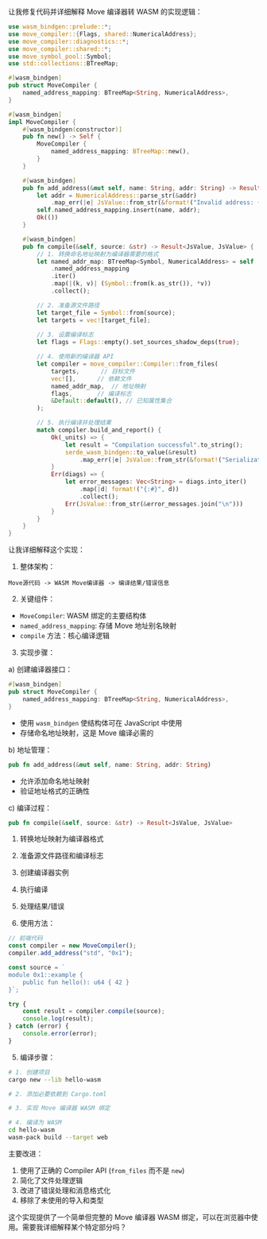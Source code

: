 让我修复代码并详细解释 Move 编译器转 WASM 的实现逻辑：

```rust
use wasm_bindgen::prelude::*;
use move_compiler::{Flags, shared::NumericalAddress};
use move_compiler::diagnostics::*;
use move_compiler::shared::*;
use move_symbol_pool::Symbol;
use std::collections::BTreeMap;

#[wasm_bindgen]
pub struct MoveCompiler {
    named_address_mapping: BTreeMap<String, NumericalAddress>,
}

#[wasm_bindgen]
impl MoveCompiler {
    #[wasm_bindgen(constructor)]
    pub fn new() -> Self {
        MoveCompiler {
            named_address_mapping: BTreeMap::new(),
        }
    }

    #[wasm_bindgen]
    pub fn add_address(&mut self, name: String, addr: String) -> Result<(), JsValue> {
        let addr = NumericalAddress::parse_str(&addr)
            .map_err(|e| JsValue::from_str(&format!("Invalid address: {}", e)))?;
        self.named_address_mapping.insert(name, addr);
        Ok(())
    }

    #[wasm_bindgen]
    pub fn compile(&self, source: &str) -> Result<JsValue, JsValue> {
        // 1. 转换命名地址映射为编译器需要的格式
        let named_addr_map: BTreeMap<Symbol, NumericalAddress> = self
            .named_address_mapping
            .iter()
            .map(|(k, v)| (Symbol::from(k.as_str()), *v))
            .collect();

        // 2. 准备源文件路径
        let target_file = Symbol::from(source);
        let targets = vec![target_file];
        
        // 3. 设置编译标志
        let flags = Flags::empty().set_sources_shadow_deps(true);

        // 4. 使用新的编译器 API
        let compiler = move_compiler::Compiler::from_files(
            targets,      // 目标文件
            vec![],      // 依赖文件
            named_addr_map,  // 地址映射
            flags,       // 编译标志
            &Default::default(), // 已知属性集合
        );

        // 5. 执行编译并处理结果
        match compiler.build_and_report() {
            Ok(_units) => {
                let result = "Compilation successful".to_string();
                serde_wasm_bindgen::to_value(&result)
                    .map_err(|e| JsValue::from_str(&format!("Serialization error: {}", e)))
            }
            Err(diags) => {
                let error_messages: Vec<String> = diags.into_iter()
                    .map(|d| format!("{:#}", d))
                    .collect();
                Err(JsValue::from_str(&error_messages.join("\n")))
            }
        }
    }
}

```

让我详细解释这个实现：

1. 整体架构：
```
Move源代码 -> WASM Move编译器 -> 编译结果/错误信息
```

2. 关键组件：
- `MoveCompiler`: WASM 绑定的主要结构体
- `named_address_mapping`: 存储 Move 地址别名映射
- `compile` 方法：核心编译逻辑

3. 实现步骤：

a) 创建编译器接口：
```rust
#[wasm_bindgen]
pub struct MoveCompiler {
    named_address_mapping: BTreeMap<String, NumericalAddress>,
}
```
- 使用 `wasm_bindgen` 使结构体可在 JavaScript 中使用
- 存储命名地址映射，这是 Move 编译必需的

b) 地址管理：
```rust
pub fn add_address(&mut self, name: String, addr: String)
```
- 允许添加命名地址映射
- 验证地址格式的正确性

c) 编译过程：
```rust
pub fn compile(&self, source: &str) -> Result<JsValue, JsValue>
```
1. 转换地址映射为编译器格式
2. 准备源文件路径和编译标志
3. 创建编译器实例
4. 执行编译
5. 处理结果/错误

4. 使用方法：

```javascript
// 前端代码
const compiler = new MoveCompiler();
compiler.add_address("std", "0x1");

const source = `
module 0x1::example {
    public fun hello(): u64 { 42 }
}`;

try {
    const result = compiler.compile(source);
    console.log(result);
} catch (error) {
    console.error(error);
}
```

5. 编译步骤：

```bash
# 1. 创建项目
cargo new --lib hello-wasm

# 2. 添加必要依赖到 Cargo.toml

# 3. 实现 Move 编译器 WASM 绑定

# 4. 编译为 WASM
cd hello-wasm
wasm-pack build --target web
```

主要改进：
1. 使用了正确的 Compiler API (`from_files` 而不是 `new`)
2. 简化了文件处理逻辑
3. 改进了错误处理和消息格式化
4. 移除了未使用的导入和类型

这个实现提供了一个简单但完整的 Move 编译器 WASM 绑定，可以在浏览器中使用。需要我详细解释某个特定部分吗？